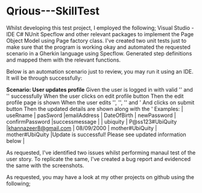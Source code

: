 # Qrious---SkillTest

Whilst developing this test project, I employed the following;
Visual Studio - IDE
C# 
NUnit
Specflow
and other relevant packages to implement the Page Object Model using Page factory class.
I've created two unit tests just to make sure that the program is working okay and automated the requested scenario in a Gherkin language using Specflow. Generated step definitions and mapped them with the relevant functions.

Below is an automation scenario just to review, you may run it using an IDE. It will be through successfully:

**Scenario: User updates profile**
	Given the user is logged in with valid '<useRname>' and '<pasSword>' successfully
	When the user clicks on edit profile button
	Then the edit profile page is shown
	When the user edits '<emailAddress>', '<DateOfBirth>', '<newPassword>' and '<confirmPassword>
	And clicks on submit button
	Then the updated details are shown along with the '<successmessage>
	Examples: 
	| useRname | pasSword         |emailAddress          | DateOfBirth | newPassword     | confirmPassword |successmessage                                             |
	| ubiquity | P@ss123#UbiQuity |khannazeer8@gmail.com | 08/09/2000  | mother#UbiQuity | mother#UbiQuity |Update is successful! Please see updated information below |

As requested, I've identified two issues whilst performing manaul test of the user story. To replicate the same, I've created a bug report and evidenced the same with the screenshots.

 As requested, you may have a look at my other projects on github using the following;
  
